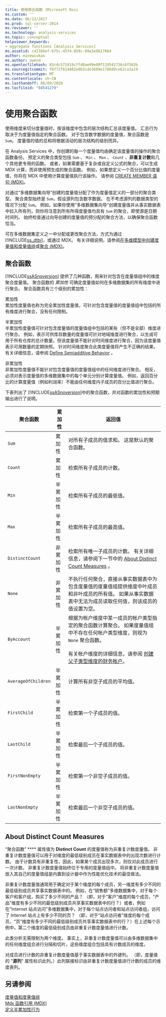 ```yaml
---
title: 使用聚合函数 |Microsoft Docs
ms.custom: ''
ms.date: 06/13/2017
ms.prod: sql-server-2014
ms.reviewer: ''
ms.technology: analysis-services
ms.topic: conceptual
helpviewer_keywords:
- aggregate functions [Analysis Services]
ms.assetid: c42166ef-b75c-45f4-859c-09a3e9617664
author: minewiskan
ms.author: owend
ms.openlocfilehash: 83cdc571019cffd8ae99e00f119541736c6f503b
ms.sourcegitcommit: f0772f614482e0b3cde3609e178689ce62ca3a19
ms.translationtype: MT
ms.contentlocale: zh-CN
ms.lasthandoff: 06/09/2020
ms.locfileid: "84541279"
---
```

# <a name="use-aggregate-functions"></a>使用聚合函数
  使用维度来切分度量值时，按该维度中包含的层次结构汇总该度量值。 汇总行为取决于为度量值指定的聚合函数。 对于包含数字数据的度量值，聚合函数是 `Sum`。 度量值的值的总和将根据活动的层次结构的级别而异。  
  
 在 Analysis Services 中，你创建的每一个度量值均由确定该度量值的操作的聚合函数备份。 预定义的聚合类型包括 `Sum` 、 `Min` 、 `Max` 、 `Count` 、**非重复计数**和几个其他更专用的函数。 或者，如果需要基于复杂或自定义公式的聚合，可以生成 MDX 计算，而非使用预生成的聚合函数。 例如，如果想定义一个百分比值的度量值，你将在 MDX 中使用计算度量值执行该操作。 请参阅 [CREATE MEMBER 语句 (MDX)](/sql/mdx/mdx-data-definition-create-member)。  
  
 对通过“多维数据集向导”创建的度量值分配了作为度量值定义的一部分的聚合类型。 聚合类型始终是 `Sum`，假设源列包含数字数据。 在不考虑源列的数据类型的情况下分配 `Sum`。 例如，如果你使用“多维数据集向导”创建度量值并从事实数据表中拉入所有列，则你将注意到所有所得度量值均具有 `Sum` 的聚合，即使源是日期时间列。 始终检查通过向导创建的度量值的预分配的聚合方法，以确保聚合函数恰当。  
  
 可在多维数据集定义之一中分配或更改聚合方法，方式为通过 [!INCLUDE[ss_dtbi](../../includes/ss-dtbi-md.md)]，或通过 MDX。 有关详细说明，请参阅[在多维模型中创建度量值和度量值组](create-measures-and-measure-groups-in-multidimensional-models.md)或[聚合 (MDX)](/sql/mdx/aggregate-mdx)。  
  
##  <a name="aggregate-functions"></a><a name="AggFunction"></a>聚合函数  
 [!INCLUDE[ssASnoversion](../../../includes/ssasnoversion-md.md)] 提供了几种函数，用来针对包含在度量值组中的维度聚合度量值。 聚合函数的 *累加性* 可确定度量值如何在多维数据集的所有维度中进行聚合。 聚合函数具有三个级别的累加性：  
  
 累加性  
 累加性度量值也称为完全累加性度量值，可针对包含度量值的度量值组中包括的所有维度进行聚合，没有任何限制。  
  
 半累加性  
 半累加性度量值可针对包含度量值的度量值组中包括的某些（但不是全部）维度进行聚合。 例如，表示可供库存数量的度量值可针对地域维度进行聚合，以生成可用于所有仓库的总计数量，但该度量值不能针对时间维度进行聚合，因为该度量值表示可用数量的定期快照。 针对时间维度聚合此类度量值将产生不正确的结果。 有关详细信息，请参阅 [Define Semiadditive Behavior](define-semiadditive-behavior.md) 。  
  
 非累加性  
 非累加性度量值不能针对包含度量值的度量值组中的任何维度进行聚合。 相反，必须对表示度量值的多维数据集中的每个单元分别计算度量值。 例如，返回百分比的计算度量值（例如利润率）不能由任何维度内子成员的百分比值进行聚合。  
  
 下表列出了 [!INCLUDE[ssASnoversion](../../../includes/ssasnoversion-md.md)]中的聚合函数，并对函数的累加性和预期输出进行了说明。  
  
|聚合函数|累加性|返回值|  
|--------------------------|----------------|--------------------|  
|`Sum`|累加性|对所有子成员的值求和。 这是默认的聚合函数。|  
|`Count`|累加性|检索所有子成员的计数。|  
|`Min`|半累加性|检索所有子成员的最低值。|  
|`Max`|半累加性|检索所有子成员的最高值。|  
|`DistinctCount`|非累加性|检索所有唯一子成员的计数。 有关详细信息，请参阅下一节中的 [About Distinct Count Measures](use-aggregate-functions.md#bkmk_distinct) 。|  
|`None`|非累加性|不执行任何聚合，直接从事实数据表中为包含度量值的度量值组提供维度中叶成员和非叶成员的所有值。 如果从事实数据表中无法为成员读取任何值，则该成员的值设置为空。|  
|`ByAccount`|半累加性|根据为帐户维度中某一成员的帐户类型指定的聚合函数计算聚合。 如果度量值组中不存在任何帐户类型维度，则视为 `None` 聚合函数。<br /><br /> 有关帐户维度的详细信息，请参阅 [创建父子类型维度的财务帐户](database-dimensions-finance-account-of-parent-child-type.md)。|  
|`AverageOfChildren`|半累加性|计算所有非空子成员的平均值。|  
|`FirstChild`|半累加性|检索第一个子成员的值。|  
|`LastChild`|半累加性|检索最后一个子成员的值。|  
|`FirstNonEmpty`|半累加性|检索第一个非空子成员的值。|  
|`LastNonEmpty`|半累加性|检索最后一个非空子成员的值。|  
  
##  <a name="about-distinct-count-measures"></a><a name="bkmk_distinct"></a> About Distinct Count Measures  
 “聚合函数” **** 属性值为 **Distinct Count** 的度量值称为非重复计数度量值。 非重复计数度量值可以用于对维度的最低级别成员在事实数据表中的出现次数进行计数。 由于计数具有非重复性，因此，如果某个成员出现多次，则仅对此成员进行一次计数。 非重复计数度量值始终位于专用的度量值组中。 将非重复计数度量值放入其自己的度量值组是内置到设计器中作为性能优化技术的最佳做法。  
  
 非重复计数度量值通常用于确定对于某个维度的每个成员，另一维度有多少不同的最低级别成员共享事实数据表中的。 例如，在“销售额”多维数据集中，对于每个客户和客户组，购买了多少不同的产品？ （即，对于“客户”维度的每个成员，“产品”维度有多少不同的最低级别成员共享事实数据表中的行？）或者，例如在“Internet 站点访问”多维数据集中，对于每个站点访问者和站点访问者组，访问了 Internet 站点上有多少不同的页？ （即，对于“站点访问者”维度的每个成员，“页”维度有多少不同的最低级别成员共享事实数据表中的行？）在上述每个示例中，第二个维度的最低级别成员由非重复计数度量值进行计数。  
  
 此类分析无需限制为两个维度。 事实上，非重复计数度量值可以由多维数据集中的任何维度组合进行分隔和切片，这些维度组合包括具有计数成员的维度。  
  
 对成员进行计数的非重复计数度量值基于事实数据表中的外键列。 （即，度量值的 "**源列**" 属性标识此列。）此列联接标识由非重复计数度量值进行计数的成员的维度表列。  
  
## <a name="see-also"></a>另请参阅  
 [度量值和度量值组](measures-and-measure-groups.md)   
 [Mdx 函数引用 &#40;MDX&#41;](/sql/mdx/mdx-function-reference-mdx)   
 [定义半累加性行为](define-semiadditive-behavior.md)  
  
  
